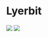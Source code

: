 # Lyerbit

<img align="center" src="https://c.tenor.com/rePDfDWO3XoAAAAd/hacking.gif">
<img align="center" src="![ecco](https://user-images.githubusercontent.com/100108676/164606636-c8f176ba-3a63-445d-aaea-9aea018bc06a.gif)" />
